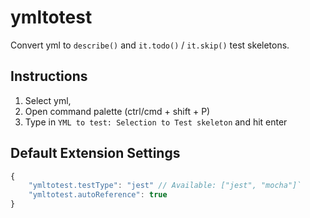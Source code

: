 # ymltotest

Convert yml to `describe()` and `it.todo()` / `it.skip()` test skeletons.

## Instructions

1. Select yml, 
2. Open command palette (ctrl/cmd + shift + P) 
3. Type in `YML to test: Selection to Test skeleton` and hit enter

## Default Extension Settings

```js
{
    "ymltotest.testType": "jest" // Available: ["jest", "mocha"]`
    "ymltotest.autoReference": true 
}
```

